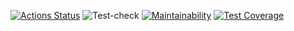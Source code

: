 [![Actions Status](https://github.com/Funkicide/frontend-project-lvl3/workflows/hexlet-check/badge.svg)](https://github.com/Funkicide/frontend-project-lvl3/actions)
![Test-check](https://github.com/Funkicide/frontend-project-lvl3/actions/workflows/test-check.yml/badge.svg)
[![Maintainability](https://api.codeclimate.com/v1/badges/466f13a0c9736b7ae432/maintainability)](https://codeclimate.com/github/Funkicide/frontend-project-lvl3/maintainability)
[![Test Coverage](https://api.codeclimate.com/v1/badges/466f13a0c9736b7ae432/test_coverage)](https://codeclimate.com/github/Funkicide/frontend-project-lvl3/test_coverage)